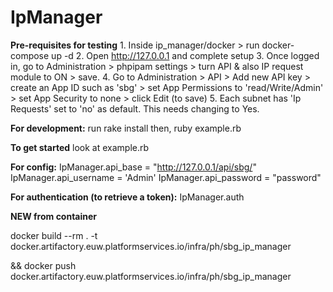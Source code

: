 # IpManager

**Pre-requisites for testing**
    1. Inside ip_manager/docker > run docker-compose up -d
    2. Open http://127.0.0.1 and complete setup
    3. Once logged in, go to Administration > phpipam settings > turn API & also IP request module to ON > save.
    4. Go to Administration > API > Add new API key > create an App ID such as 'sbg' > set App Permissions to 'read/Write/Admin' > 
    set App Security to none > click Edit (to save)
    5. Each subnet has 'Ip Requests' set to 'no' as default. This needs changing to Yes.

**For development:**
    run rake install
    then,
    ruby example.rb

**To get started**
    look at example.rb

**For config:**
    IpManager.api_base = "http://127.0.0.1/api/sbg/"
    IpManager.api_username = 'Admin'
    IpManager.api_password = "password"

**For authentication (to retrieve a token):**
    IpManager.auth


**NEW from container**

docker build --rm . -t docker.artifactory.euw.platformservices.io/infra/ph/sbg_ip_manager
 
 && docker push docker.artifactory.euw.platformservices.io/infra/ph/sbg_ip_manager